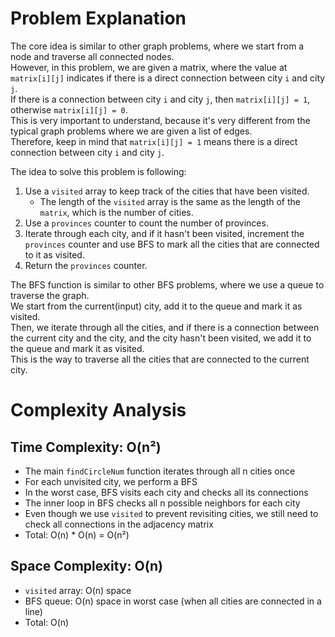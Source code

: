 # Problem Explanation
The core idea is similar to other graph problems, where we start from a node and traverse all connected nodes.<br>
However, in this problem, we are given a matrix, where the value at `matrix[i][j]` indicates if there is a direct connection between city `i` and city `j`.<br>
If there is a connection between city `i` and city `j`, then `matrix[i][j] = 1`, otherwise `matrix[i][j] = 0`.<br>
This is very important to understand, because it's very different from the typical graph problems where we are given a list of edges.<br>
Therefore, keep in mind that `matrix[i][j] = 1` means there is a direct connection between city `i` and city `j`.<br>

The idea to solve this problem is following:<br>
1. Use a `visited` array to keep track of the cities that have been visited.
   - The length of the `visited` array is the same as the length of the `matrix`, which is the number of cities.
2. Use a `provinces` counter to count the number of provinces.
3. Iterate through each city, and if it hasn't been visited, increment the `provinces` counter and use BFS to mark all the cities that are connected to it as visited.
4. Return the `provinces` counter.

The BFS function is similar to other BFS problems, where we use a queue to traverse the graph.<br>
We start from the current(input) city, add it to the queue and mark it as visited.<br>
Then, we iterate through all the cities, and if there is a connection between the current city and the city, and the city hasn't been visited, we add it to the queue and mark it as visited.<br>
This is the way to traverse all the cities that are connected to the current city.<br>

# Complexity Analysis

## Time Complexity: O(n²)
- The main `findCircleNum` function iterates through all n cities once
- For each unvisited city, we perform a BFS
- In the worst case, BFS visits each city and checks all its connections
- The inner loop in BFS checks all n possible neighbors for each city
- Even though we use `visited` to prevent revisiting cities, we still need to check all connections in the adjacency matrix
- Total: O(n) * O(n) = O(n²)

## Space Complexity: O(n)
- `visited` array: O(n) space
- BFS queue: O(n) space in worst case (when all cities are connected in a line)
- Total: O(n)

